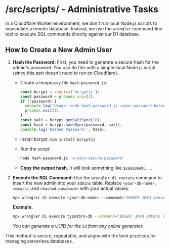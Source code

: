 # /src/scripts/ - Administrative Tasks

In a Cloudflare Worker environment, we don't run local Node.js scripts to manipulate a remote database. Instead, we use the `wrangler` command-line tool to execute SQL commands directly against our D1 database.

## How to Create a New Admin User

1. **Hash the Password:**
    First, you need to generate a secure hash for the admin's password. You can do this with a simple local Node.js script (since this part doesn't need to run on Cloudflare).

    * Create a temporary file `hash-password.js`:

        ```javascript
        const bcrypt = require('bcryptjs');
        const password = process.argv[2];
        if (!password) {
          console.log('Usage: node hash-password.js <your-password-here>');
          process.exit(1);
        }
        const salt = bcrypt.genSaltSync(10);
        const hash = bcrypt.hashSync(password, salt);
        console.log('Hashed Password:', hash);
      ```

    * Install bcrypt: `npm install bcryptjs`
    * Run the script:

        ```bash
        node hash-password.js 'a-very-secure-password'
        ```

    * **Copy the output hash.** It will look something like `$2a$10$AbC...`.

2. **Execute the SQL Command:**
    Use the `wrangler d1 execute` command to insert the new admin into your `admins` table. Replace `<your-db-name>`, `<email>`, and `<hashed-password>` with your actual values.

    ```bash
    npx wrangler d1 execute <your-db-name> --command="INSERT INTO admins (id, email, password) VALUES ('your-uuid-here', '<email>', '<hashed-password>');"
    ```

    **Example:**

    ```bash
    npx wrangler d1 execute typosbro-db --command="INSERT INTO admins (id, email, password) VALUES ('a1b2c3d4-e5f6-7890-1234-567890abcdef', 'admin@example.com', '$2a$10$AbC...');"
    ```

    *You can generate a UUID for the `id` from any online generator.*

This method is secure, repeatable, and aligns with the best practices for managing serverless databases.
